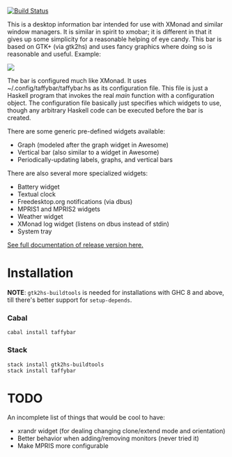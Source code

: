 [![Build Status](https://travis-ci.org/travitch/taffybar.svg?branch=master)](https://travis-ci.org/travitch/taffybar)

This is a desktop information bar intended for use with XMonad and
similar window managers.  It is similar in spirit to xmobar; it is
different in that it gives up some simplicity for a reasonable helping
of eye candy.  This bar is based on GTK+ (via gtk2hs) and uses fancy
graphics where doing so is reasonable and useful.  Example:

![](https://github.com/travitch/taffybar/blob/master/doc/screenshot.png)

The bar is configured much like XMonad.  It uses
~/.config/taffybar/taffybar.hs as its configuration file.  This file
is just a Haskell program that invokes the real _main_ function with a
configuration object.  The configuration file basically just specifies
which widgets to use, though any arbitrary Haskell code can be
executed before the bar is created.

There are some generic pre-defined widgets available:

 * Graph (modeled after the graph widget in Awesome)
 * Vertical bar (also similar to a widget in Awesome)
 * Periodically-updating labels, graphs, and vertical bars

There are also several more specialized widgets:

 * Battery widget
 * Textual clock
 * Freedesktop.org notifications (via dbus)
 * MPRIS1 and MPRIS2 widgets
 * Weather widget
 * XMonad log widget (listens on dbus instead of stdin)
 * System tray

[See full documentation of release version here.](https://hackage.haskell.org/package/taffybar)

Installation
============
**NOTE**: `gtk2hs-buildtools` is needed for installations with GHC 8 and above, till there's better support for `setup-depends`.

### Cabal
```
cabal install taffybar
```

### Stack
```
stack install gtk2hs-buildtools
stack install taffybar
```

TODO
====

An incomplete list of things that would be cool to have:

 * xrandr widget (for dealing changing clone/extend mode and orientation)
 * Better behavior when adding/removing monitors (never tried it)
 * Make MPRIS more configurable

